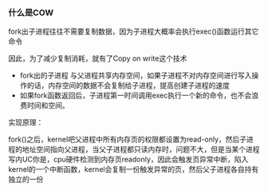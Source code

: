 ### 什么是COW

fork出子进程往往不需要复制数据，因为子进程大概率会执行exec()函数运行其它命令

因此，为了减少复制消耗，就有了Copy on write这个技术

- fork出的子进程 与父进程共享内存空间，如果子进程不对内存空间进行写入操作的话，内存空间的数据不会复制给子进程，提高创建子进程的速度
- 如果fork函数返回后，子进程第一时间调用exec执行一个新的命令，也不会浪费时间和空间。


实现原理：

fork()之后，kernel吧父进程中所有内存页的权限都设置为read-only，然后子进程的地址空间指向父进程，当父子进程都只读内存时，问题不大，但是当某个进程写内UC你是，cpu硬件检测到内存页readonly，因此会触发页异常中断，陷入kernel的一个中断函数，kernel会复制一份触发异常的页，然后父子进程各自持有独立的一份
